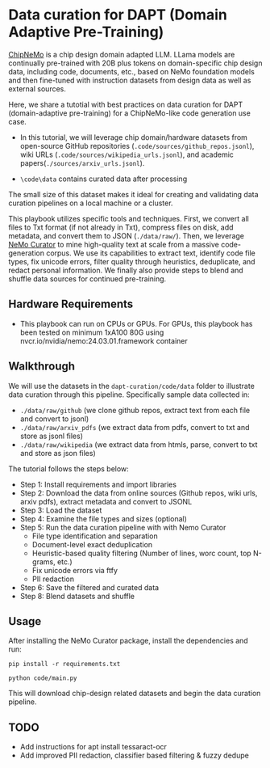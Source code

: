 # Data curation for DAPT (Domain Adaptive Pre-Training)

[ChipNeMo](https://arxiv.org/pdf/2311.00176) is a chip design domain adapted LLM. LLama models are continually pre-trained with 20B plus tokens on domain-specific chip design data, including code, documents, etc., based on NeMo foundation models and then fine-tuned with instruction datasets from design data as well as external sources.

Here, we share a tutotial with best practices on data curation for DAPT (domain-adaptive pre-training) for a ChipNeMo-like code generation use case.

* In this tutorial, we will leverage chip domain/hardware datasets from open-source GitHub repositories (`.code/sources/github_repos.jsonl`), wiki URLs (`.code/sources/wikipedia_urls.jsonl`), and academic papers(`./sources/arxiv_urls.jsonl`).

* `\code\data` contains curated data after processing

The small size of this dataset makes it ideal for creating and validating data curation pipelines on a local machine or a cluster.

This playbook utilizes specific tools and techniques. First, we convert all files to Txt format (if not already in Txt), compress files on disk, add metadata, and convert them to JSON (`./data/raw/`). Then, we leverage [NeMo Curator](https://github.com/NVIDIA/NeMo-Curator/tree/main) to mine high-quality text at scale from a massive code-generation corpus. We use its capabilities to extract text, identify code file types, fix unicode errors, filter quality through heuristics, deduplicate, and redact personal information. We finally also provide steps to blend and shuffle data sources for continued pre-training.


## Hardware Requirements
* This playbook can run on CPUs or GPUs. For GPUs, this playbook has been tested on minimum 1xA100 80G using nvcr.io/nvidia/nemo:24.03.01.framework container


## Walkthrough

We will use the datasets in the `dapt-curation/code/data` folder to illustrate data curation through this pipeline. Specifically sample data collected in:
* `./data/raw/github` (we clone github repos, extract text from each file and convert to jsonl)
* `./data/raw/arxiv_pdfs` (we extract data from pdfs, convert to txt and store as jsonl files)
* `./data/raw/wikipedia` (we extract data from htmls, parse, convert to txt and store as json files)

The tutorial follows the steps below:<br>
- Step 1: Install requirements and import libraries<br>
- Step 2: Download the data from online sources (Github repos, wiki urls, arxiv pdfs), extract metadata and convert to JSONL<br>
- Step 3: Load the dataset <br>
- Step 4: Examine the file types and sizes (optional) <br>
- Step 5: Run the data curation pipeline with with Nemo Curator<br>
    - File type identification and separation
    - Document-level exact deduplication
    - Heuristic-based quality filtering (Number of lines, worc count, top N-grams, etc.)
    - Fix unicode errors via ftfy
    - PII redaction
- Step 6: Save the filtered and curated data <br>
- Step 8: Blend datasets and shuffle


## Usage

After installing the NeMo Curator package, install the dependencies and run:

`pip install -r requirements.txt`

`python code/main.py`

This will download chip-design related datasets and begin the data curation pipeline.


## TODO
* Add instructions for apt install tessaract-ocr
* Add improved PII redaction, classifier based filtering & fuzzy dedupe
